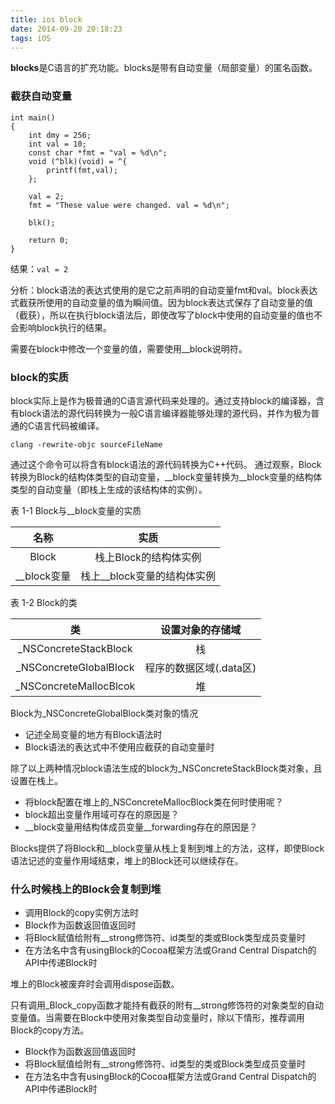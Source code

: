 ```yaml
---
title: ios block
date: 2014-09-20 20:18:23
tags: iOS
---
```


**blocks**是C语言的扩充功能。blocks是带有自动变量（局部变量）的匿名函数。

### 截获自动变量

```		
int main()
{
	int dmy = 256;
	int val = 10;
	const char *fmt = "val = %d\n";
	void (^blk)(void) = ^{
		printf(fmt,val);
	};
	
	val = 2;
	fmt = "These value were changed. val = %d\n";
	
	blk();
	
	return 0;
}
```
		
结果：`val = 2`
		
分析：block语法的表达式使用的是它之前声明的自动变量fmt和val。block表达式截获所使用的自动变量的值为瞬间值。因为block表达式保存了自动变量的值（截获），所以在执行block语法后，即使改写了block中使用的自动变量的值也不会影响block执行的结果。

需要在block中修改一个变量的值，需要使用\_\_block说明符。
		
### block的实质
block实际上是作为极普通的C语言源代码来处理的。通过支持block的编译器，含有block语法的源代码转换为一般C语言编译器能够处理的源代码，并作为极为普通的C语言代码被编译。
			
`clang -rewrite-objc sourceFileName`

通过这个命令可以将含有block语法的源代码转换为C++代码。
通过观察，Block转换为Block的结构体类型的自动变量，\_\_block变量转换为\_\_block变量的结构体类型的自动变量（即栈上生成的该结构体的实例）。

表 1-1 Block与\_\_block变量的实质

|	名称        	 | 实质    		| 
| :-------------: | :-------------:| 
| Block  		| 栈上Block的结构体实例 | 
| \_\_block变量    | 栈上\_\_block变量的结构体实例 | 

表 1-2 Block的类

|	类        	   | 设置对象的存储域    		| 
| :-------------:  | :-------------:       | 
| \_NSConcreteStackBlock  		| 栈   | 
| \_NSConcreteGlobalBlock      | 程序的数据区域(.data区) | 
| \_NSConcreteMallocBlcok      | 堆 | 

Block为\_NSConcreteGlobalBlock类对象的情况

* 记述全局变量的地方有Block语法时
* Block语法的表达式中不使用应截获的自动变量时

除了以上两种情况block语法生成的block为\_NSConcreteStackBlock类对象，且设置在栈上。

* 将block配置在堆上的_NSConcreteMallocBlock类在何时使用呢？
* block超出变量作用域可存在的原因是？
* \_\_block变量用结构体成员变量\_\_forwarding存在的原因是？


Blocks提供了将Block和\_\_block变量从栈上复制到堆上的方法，这样，即使Block语法记述的变量作用域结束，堆上的Block还可以继续存在。

### 什么时候栈上的Block会复制到堆

* 调用Block的copy实例方法时
* Block作为函数返回值返回时
* 将Block赋值给附有\_\_strong修饰符、id类型的类或Block类型成员变量时
* 在方法名中含有usingBlock的Cocoa框架方法或Grand Central Dispatch的API中传递Block时

堆上的Block被废弃时会调用dispose函数。

只有调用\_Block\_copy函数才能持有截获的附有\_\_strong修饰符的对象类型的自动变量值。当需要在Block中使用对象类型自动变量时，除以下情形，推荐调用Block的copy方法。

* Block作为函数返回值返回时
* 将Block赋值给附有\_\_strong修饰符、id类型的类或Block类型成员变量时
* 在方法名中含有usingBlock的Cocoa框架方法或Grand Central Dispatch的API中传递Block时

 
